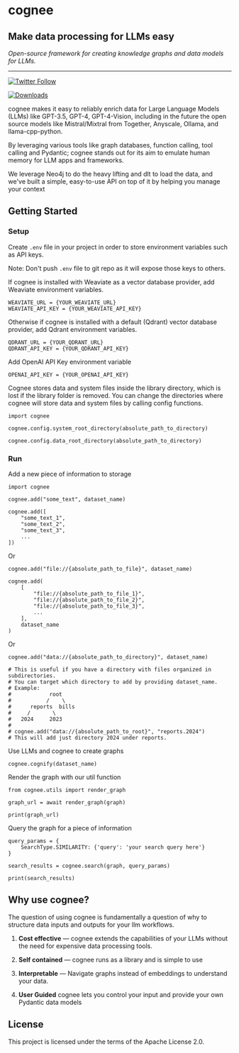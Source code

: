 # cognee 


## Make data processing for LLMs easy


_Open-source framework for creating knowledge graphs and data models for LLMs._


---


[![Twitter Follow](https://img.shields.io/twitter/follow/tricalt?style=social)](https://twitter.com/tricalt)

[![Downloads](https://img.shields.io/pypi/dm/cognee.svg)](https://pypi.python.org/pypi/cognee)



cognee makes it easy to reliably enrich data for Large Language Models (LLMs) like GPT-3.5, GPT-4, GPT-4-Vision, including in the future the open source models like Mistral/Mixtral from Together, Anyscale, Ollama, and llama-cpp-python.

By leveraging various tools like graph databases, function calling, tool calling and Pydantic; cognee stands out for its aim to emulate human memory for LLM apps and frameworks. 

We leverage Neo4j to do the heavy lifting and dlt to load the data, and we've built a simple, easy-to-use API on top of it by helping you manage your context



## Getting Started

### Setup

Create `.env` file in your project in order to store environment variables such as API keys.

Note: Don't push `.env` file to git repo as it will expose those keys to others.

If cognee is installed with Weaviate as a vector database provider, add Weaviate environment variables.
```
WEAVIATE_URL = {YOUR_WEAVIATE_URL}
WEAVIATE_API_KEY = {YOUR_WEAVIATE_API_KEY}
```

Otherwise if cognee is installed with a default (Qdrant) vector database provider, add Qdrant environment variables.
```
QDRANT_URL = {YOUR_QDRANT_URL}
QDRANT_API_KEY = {YOUR_QDRANT_API_KEY}
```

Add OpenAI API Key environment variable
```
OPENAI_API_KEY = {YOUR_OPENAI_API_KEY}
```

Cognee stores data and system files inside the library directory, which is lost if the library folder is removed.
You can change the directories where cognee will store data and system files by calling config functions.
```
import cognee

cognee.config.system_root_directory(absolute_path_to_directory)

cognee.config.data_root_directory(absolute_path_to_directory)
```

### Run

Add a new piece of information to storage
```
import cognee

cognee.add("some_text", dataset_name)

cognee.add([
    "some_text_1",
    "some_text_2",
    "some_text_3",
    ...
])
```
Or
```
cognee.add("file://{absolute_path_to_file}", dataset_name)

cognee.add(
    [
        "file://{absolute_path_to_file_1}",
        "file://{absolute_path_to_file_2}",
        "file://{absolute_path_to_file_3}",
        ...
    ],
    dataset_name
)
```
Or
```
cognee.add("data://{absolute_path_to_directory}", dataset_name)

# This is useful if you have a directory with files organized in subdirectories.
# You can target which directory to add by providing dataset_name.
# Example:
#            root
#           /    \
#      reports  bills
#     /       \
#   2024     2023
#
# cognee.add("data://{absolute_path_to_root}", "reports.2024")
# This will add just directory 2024 under reports.
```

Use LLMs and cognee to create graphs
``` 
cognee.cognify(dataset_name)
 ``` 

Render the graph with our util function

```
from cognee.utils import render_graph

graph_url = await render_graph(graph)

print(graph_url)
```

Query the graph for a piece of information
```
query_params = {
    SearchType.SIMILARITY: {'query': 'your search query here'}
}

search_results = cognee.search(graph, query_params)

print(search_results)
```


## Why use cognee?

The question of using cognee is fundamentally a question of why to structure data inputs and outputs for your llm workflows.

1. **Cost effective** — cognee extends the capabilities of your LLMs without the need for expensive data processing tools.

2. **Self contained** — cognee runs as a library and is simple to use

3. **Interpretable** — Navigate graphs instead of embeddings to understand your data.

4. **User Guided** cognee lets you control your input and provide your own Pydantic data models 



## License

This project is licensed under the terms of the Apache License 2.0.
